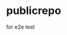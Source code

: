 # publicrepo
for e2e test































































































































































































































































































































































































































































































































































































































































































































































































































































































































































































































































































































































































































































































































































































































































































































































































































































































































































































































































































































































































































































































































































































































































































































































































































































































































































































































































































































































































































































































































































































































































































































































































































































































































































































































































































































































































































































































































































































